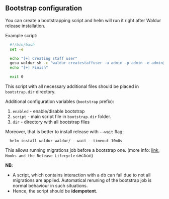 ## Bootstrap configuration
You can create a bootstrapping script and helm will run it right after Waldur release installation.

Example script:
```bash
  #!/bin/bash
  set -e

  echo "[+] Creating staff user"
  gosu waldur sh -c "waldur createstaffuser -u admin -p admin -e admin@somemail.com"
  echo "[+] Finish"

  exit 0
```

This script with all necessary additional files should be placed in `bootstrap.dir` directory.

Additional configuration variables (`bootstrap` prefix):
1. `enabled` - enable/disable bootstrap
2. `script` - main script file in `bootstrap.dir` folder.
3. `dir` -  directory with all bootstrap files

Moreover, that is better to install release with `--wait` flag:
```
  helm install waldur waldur/ --wait --timeout 10m0s
```

This allows running migrations job before a bootstrap one. (more info: [link](https://helm.sh/docs/topics/charts_hooks/), `Hooks and the Release Lifecycle` section)

**NB**: 
* A script, which contains interaction with a db can fail due to not all migrations are applied. Automatical reruning of the bootstrap job is normal behaviour in such situations.
* Hence, the script should be **idempotent**.
